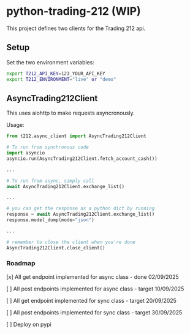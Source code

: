 # python-trading-212 (WIP)

This project defines two clients for the Trading 212 api.

## Setup
Set the two environment variables:
```bash
export T212_API_KEY=123_YOUR_API_KEY
export T212_ENVIRONMENT="live" or "demo"
```


## AsyncTrading212Client
This uses aiohttp to make requests asyncronously.

Usage:
```python
from t212.async_client import AsyncTrading212Client

# To run from synchronous code
import asyncio
asyncio.run(AsyncTrading212Client.fetch_account_cash())

...

# To run from async, simply call
await AsyncTrading212Client.exchange_list()

...

# you can get the response as a python dict by running 
response = await AsyncTrading212Client.exchange_list()
response.model_dump(mode="json")

...

# remember to close the client when you're done
AsyncTrading212Client.close_client()

```

### Roadmap
[x] All get endpoint implemented for async class - done 02/09/2025

[ ] All post endpoints implemented for async class - target 10/09/2025

[ ] All get endpoint implemented for sync class - target 20/09/2025

[ ] All post endpoints implemented for sync class - target 30/09/2025

[ ] Deploy on pypi